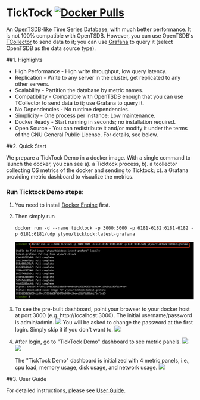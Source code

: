 # TickTock [![Docker Pulls](https://img.shields.io/docker/pulls/ytyou/ticktock)](https://hub.docker.com/r/ytyou/ticktock)

An [OpenTSDB](http://opentsdb.net)-like Time Series Database, with much better performance.
It is not 100% compatible with OpenTSDB. However, you can use OpenTSDB's
[TCollector](https://github.com/OpenTSDB/tcollector) to send data to it;
you can use [Grafana](https://grafana.com) to query it (select OpenTSDB as the data source type).


##1. Highlights

* High Performance - High write throughput, low query latency.
* Replication - Write to any server in the cluster, get replicated to any other servers.
* Scalability - Partition the database by metric names.
* Compatibility - Compatible with OpenTSDB enough that you can use TCollector to send data to it; use Grafana to query it.
* No Dependencies - No runtime dependencies.
* Simplicity - One process per instance; Low maintenance.
* Docker Ready - Start running in seconds; no installation required.
* Open Source - You can redistribute it and/or modify it under the terms of the GNU General Public License. For details, see below.


##2. Quick Start

We prepare a TickTock Demo in a docker image. With a single command to launch the docker, you can see a). a Ticktock process, b). a tcollector collecting OS metrics of the docker and sending to Ticktock; c). a Grafana providing metric dashboard to visualize the metrics.

### Run Ticktock Demo steps:
1. You need to install [Docker Engine](https://docs.docker.com/engine/install/) first. 
2. Then simply run

       docker run -d --name ticktock -p 3000:3000 -p 6181-6182:6181-6182 -p 6181:6181/udp ytyou/ticktock:latest-grafana
    
    ![Docker command execution example](/docs/images/dockerDemoCmd.jpg)
    
3. To see the pre-built dashboard, point your browser to your docker host at port 3000 (e.g. http://localhost:3000).
   The initial username/password is admin/admin. 
    <img src="https://github.com/ytyou/ticktock/blob/feature/dockerReadme/docs/images/dockerDemoLogin1.jpg" width="100"/>
   You will be asked to change the password at the first login. Simply skip it if you don't want to.
    <img src="https://github.com/ytyou/ticktock/blob/feature/dockerReadme/docs/images/dockerDemoLogin2.jpg" width="100"/>
 
4. After login, go to "TickTock Demo" dashboard to see metric panels.
    <img src="https://github.com/ytyou/ticktock/blob/feature/dockerReadme/docs/images/dockerDemoDashboard1.jpg" width="100"/>
    <img src="https://github.com/ytyou/ticktock/blob/feature/dockerReadme/docs/images/dockerDemoDashboard2.jpg" width="100"/>
 
   The "TickTock Demo" dashboard is initialized with 4 metric panels, i.e., cpu load, memory usage, disk usage, and network usage.
    <img src="https://github.com/ytyou/ticktock/blob/feature/dockerReadme/docs/images/dockerDemoDashboard3.jpg" width="100"/>

##3. User Guide

For detailed instructions, please see [User Guide](https://github.com/ytyou/ticktock/wiki/User-Guide).
